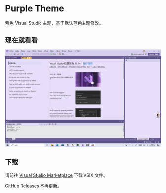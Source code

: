 # Purple Theme
紫色 Visual Studio 主题，基于默认蓝色主题修改。

## 现在就看看

![截屏](assets/screenshot.png)

## 下载

请前往 [Visual Studio Marketplace](https://marketplace.visualstudio.com/items?itemName=ShihaoShen.PurpleTheme) 下载 VSIX 文件。

GitHub Releases 不再更新。
